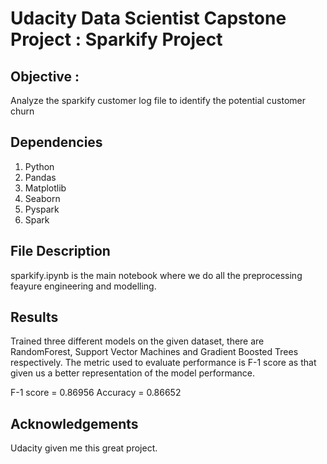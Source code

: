 # Udacity Data Scientist Capstone Project : Sparkify Project

## Objective :

Analyze the sparkify customer log file to identify the potential customer churn

## Dependencies

1. Python
2. Pandas
3. Matplotlib
4. Seaborn
5. Pyspark
6. Spark

## File Description
sparkify.ipynb is the main notebook where we do all the preprocessing feayure engineering and modelling.

## Results
Trained three different models on the given dataset, there are RandomForest, Support Vector Machines and Gradient Boosted Trees respectively. The metric used to evaluate performance is F-1 score as that given us a better representation of the model performance.

F-1 score = 0.86956
Accuracy =  0.86652

## Acknowledgements 

Udacity given me this great project.
